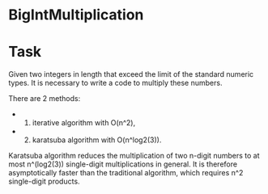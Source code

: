 # BigIntMultiplication

# Task
Given two integers in length that exceed the limit of the standard numeric types. It is necessary to write a code to multiply these numbers.

There are 2 methods:
* 1) iterative algorithm with O(n^2),
* 2) karatsuba algorithm with O(n^log2(3)).

Karatsuba algorithm reduces the multiplication of two n-digit numbers to at most n^(log2(3)) single-digit multiplications in general. It is therefore asymptotically faster than the traditional algorithm, which requires n^2 single-digit products.
